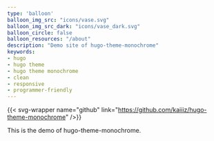 ```yaml
---
type: 'balloon'
balloon_img_src: "icons/vase.svg"
balloon_img_src_dark: "icons/vase_dark.svg"
balloon_circle: false
balloon_resources: "/about"
description: "Demo site of hugo-theme-monochrome"
keywords:
- hugo
- hugo theme
- hugo theme monochrome
- clean
- responsive
- programmer-friendly
---
```


{{< svg-wrapper name="github" link="https://github.com/kaiiiz/hugo-theme-monochrome" />}}

This is the demo of hugo-theme-monochrome.
